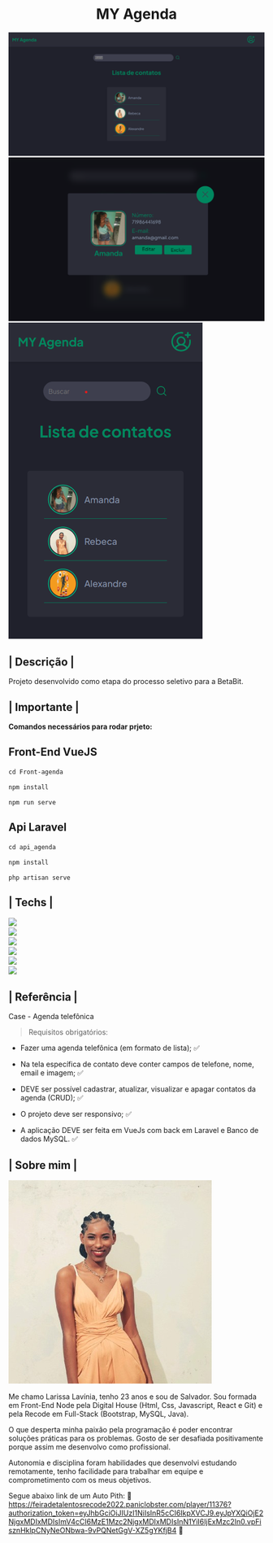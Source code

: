 <h1 align='center'> MY Agenda </h1>

<img src="./assets/Tela.png" alt="">
<img src="./assets/Tela2.png" alt="">
<img src="./assets/Responsivo.png" alt="">

## | Descrição |

Projeto desenvolvido como etapa do processo seletivo para a BetaBit.

## | Importante | 

<strong>Comandos necessários para rodar prjeto:</strong>

## Front-End VueJS
```
cd Front-agenda
```
```
npm install
```
```
npm run serve
```

## Api Laravel
```
cd api_agenda
```
```
npm install
```
```
php artisan serve
```

## | Techs |

<img src="https://img.shields.io/badge/HTML5-E34F26?style=for-the-badge&logo=html5&logoColor=white"> <br>
<img src="https://img.shields.io/badge/CSS3-1572B6?style=for-the-badge&logo=css3&logoColor=white"> <br>
<img src="https://img.shields.io/badge/JavaScript-323330?style=for-the-badge&logo=javascript&logoColor=F7DF1E"> <br>
<img src="https://img.shields.io/badge/MySQL-005C84?style=for-the-badge&logo=mysql&logoColor=white"> <br>
<img src="https://img.shields.io/badge/Laravel-FF2D20?style=for-the-badge&logo=laravel&logoColor=white"> <br>
<img src="https://img.shields.io/badge/PHP-777BB4?style=for-the-badge&logo=php&logoColor=white">


## | Referência |

Case - Agenda telefônica

> Requisitos obrigatórios:

- Fazer uma agenda telefônica (em formato de lista); ✅

- Na tela específica de contato deve conter campos de telefone, nome, email e imagem; ✅

- DEVE ser possível cadastrar, atualizar, visualizar e apagar contatos da agenda (CRUD); ✅

- O projeto deve ser responsivo; ✅

- A aplicação DEVE ser feita em VueJs com back em Laravel e Banco de dados MySQL. ✅

## | Sobre mim |

<img src="./assets/Larissa.jpg" alt="">

Me chamo Larissa Lavínia, tenho 23 anos e sou de Salvador. Sou formada em Front-End Node pela Digital House (Html, Css, Javascript, React e Git) e pela Recode em Full-Stack (Bootstrap, MySQL, Java).

O que desperta minha paixão pela programação é poder encontrar soluções práticas para os problemas. Gosto de ser desafiada positivamente porque assim me desenvolvo como profissional. 

Autonomia e disciplina foram habilidades que desenvolvi estudando remotamente, tenho facilidade para trabalhar em equipe e comprometimento com os meus objetivos.

Segue abaixo link de um Auto Pith:
🔗 https://feiradetalentosrecode2022.paniclobster.com/player/11376?authorization_token=eyJhbGciOiJIUzI1NiIsInR5cCI6IkpXVCJ9.eyJpYXQiOjE2NjgxMDIxMDIsImV4cCI6MzE1Mzc2NjgxMDIxMDIsInN1YiI6IjExMzc2In0.vpFisznHklpCNyNeONbwa-9vPQNetGgV-XZ5gYKfjB4 🔗